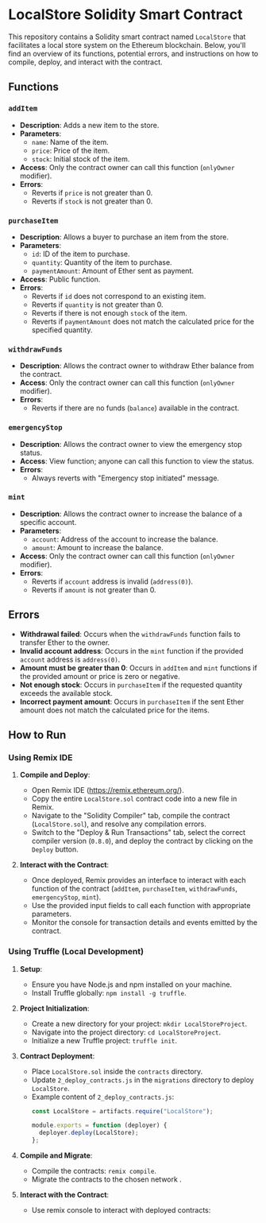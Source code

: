 # LocalStore Solidity Smart Contract

This repository contains a Solidity smart contract named `LocalStore` that facilitates a local store system on the Ethereum blockchain. Below, you'll find an overview of its functions, potential errors, and instructions on how to compile, deploy, and interact with the contract.

## Functions

### `addItem`

- **Description**: Adds a new item to the store.
- **Parameters**:
  - `name`: Name of the item.
  - `price`: Price of the item.
  - `stock`: Initial stock of the item.
- **Access**: Only the contract owner can call this function (`onlyOwner` modifier).
- **Errors**:
  - Reverts if `price` is not greater than 0.
  - Reverts if `stock` is not greater than 0.

### `purchaseItem`

- **Description**: Allows a buyer to purchase an item from the store.
- **Parameters**:
  - `id`: ID of the item to purchase.
  - `quantity`: Quantity of the item to purchase.
  - `paymentAmount`: Amount of Ether sent as payment.
- **Access**: Public function.
- **Errors**:
  - Reverts if `id` does not correspond to an existing item.
  - Reverts if `quantity` is not greater than 0.
  - Reverts if there is not enough `stock` of the item.
  - Reverts if `paymentAmount` does not match the calculated price for the specified quantity.

### `withdrawFunds`

- **Description**: Allows the contract owner to withdraw Ether balance from the contract.
- **Access**: Only the contract owner can call this function (`onlyOwner` modifier).
- **Errors**:
  - Reverts if there are no funds (`balance`) available in the contract.

### `emergencyStop`

- **Description**: Allows the contract owner to view the emergency stop status.
- **Access**: View function; anyone can call this function to view the status.
- **Errors**:
  - Always reverts with "Emergency stop initiated" message.

### `mint`

- **Description**: Allows the contract owner to increase the balance of a specific account.
- **Parameters**:
  - `account`: Address of the account to increase the balance.
  - `amount`: Amount to increase the balance.
- **Access**: Only the contract owner can call this function (`onlyOwner` modifier).
- **Errors**:
  - Reverts if `account` address is invalid (`address(0)`).
  - Reverts if `amount` is not greater than 0.

## Errors

- **Withdrawal failed**: Occurs when the `withdrawFunds` function fails to transfer Ether to the owner.
- **Invalid account address**: Occurs in the `mint` function if the provided `account` address is `address(0)`.
- **Amount must be greater than 0**: Occurs in `addItem` and `mint` functions if the provided amount or price is zero or negative.
- **Not enough stock**: Occurs in `purchaseItem` if the requested quantity exceeds the available stock.
- **Incorrect payment amount**: Occurs in `purchaseItem` if the sent Ether amount does not match the calculated price for the items.

## How to Run

### Using Remix IDE

1. **Compile and Deploy**:
   - Open Remix IDE (https://remix.ethereum.org/).
   - Copy the entire `LocalStore.sol` contract code into a new file in Remix.
   - Navigate to the "Solidity Compiler" tab, compile the contract (`LocalStore.sol`), and resolve any compilation errors.
   - Switch to the "Deploy & Run Transactions" tab, select the correct compiler version (`0.8.0`), and deploy the contract by clicking on the `Deploy` button.

2. **Interact with the Contract**:
   - Once deployed, Remix provides an interface to interact with each function of the contract (`addItem`, `purchaseItem`, `withdrawFunds`, `emergencyStop`, `mint`).
   - Use the provided input fields to call each function with appropriate parameters.
   - Monitor the console for transaction details and events emitted by the contract.

### Using Truffle (Local Development)

1. **Setup**:
   - Ensure you have Node.js and npm installed on your machine.
   - Install Truffle globally: `npm install -g truffle`.

2. **Project Initialization**:
   - Create a new directory for your project: `mkdir LocalStoreProject`.
   - Navigate into the project directory: `cd LocalStoreProject`.
   - Initialize a new Truffle project: `truffle init`.

3. **Contract Deployment**:
   - Place `LocalStore.sol` inside the `contracts` directory.
   - Update `2_deploy_contracts.js` in the `migrations` directory to deploy `LocalStore`.
   - Example content of `2_deploy_contracts.js`:
     ```javascript
     const LocalStore = artifacts.require("LocalStore");

     module.exports = function (deployer) {
       deployer.deploy(LocalStore);
     };
     ```

4. **Compile and Migrate**:
   - Compile the contracts: `remix compile`.
   - Migrate the contracts to the chosen network .

5. **Interact with the Contract**:
   - Use remix console to interact with deployed contracts:
